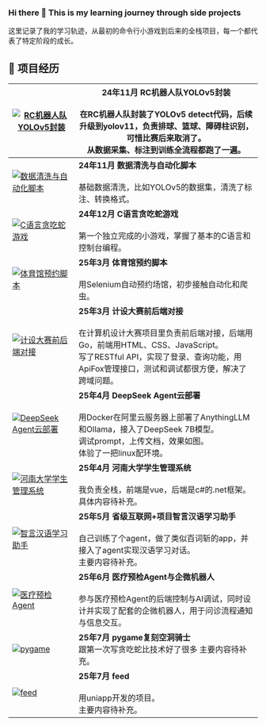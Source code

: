 ### Hi there 👋 This is my learning journey through side projects

这里记录了我的学习轨迹，从最初的命令行小游戏到后来的全栈项目，每一个都代表了特定阶段的成长。

## 🚀 项目经历

| [![RC机器人队YOLOv5封装](https://github-readme-stats.vercel.app/api/pin/?username=jadeproheshan&repo=yolo-practice&theme=buefy)](https://github.com/jadeproheshan/yolo-practice.git) | **24年11月 RC机器人队YOLOv5封装** <br><br> 在RC机器人队封装了YOLOv5 detect代码，后续升级到yolov11，负责排球、篮球、障碍柱识别，可惜比赛后来取消了。<br>从数据采集、标注到训练全流程都跑了一遍。 |
|---|---|
| [![数据清洗与自动化脚本](https://github-readme-stats.vercel.app/api/pin/?username=jadeproheshan&repo=yolo-practice&theme=buefy)](https://github.com/jadeproheshan/yolo-practice) | **24年11月 数据清洗与自动化脚本** <br><br> 基础数据清洗，比如YOLOv5的数据集，清洗了标注、转换格式。 |
| [![C语言贪吃蛇游戏](https://github-readme-stats.vercel.app/api/pin/?username=jadeproheshan&repo=easysnake&theme=buefy)](https://github.com/jadeproheshan/easysnake) | **24年12月 C语言贪吃蛇游戏** <br><br> 第一个独立完成的小游戏，掌握了基本的C语言和控制台编程。 |
| [![体育馆预约脚本](https://github-readme-stats.vercel.app/api/pin/?username=script-develop&repo=XMU_Reservation-script&theme=buefy)](https://github.com/script-develop/XMU_Reservation-script) | **25年3月 体育馆预约脚本** <br><br> 用Selenium自动预约场馆，初步接触自动化和爬虫。 |
| [![计设大赛前后端对接](https://github-readme-stats.vercel.app/api/pin/?username=JustinSparrrow&repo=IOOI-EmotionEgg&theme=buefy)](https://github.com/JustinSparrrow/IOOI-EmotionEgg/tree/2025-jsjds) | **25年3月 计设大赛前后端对接** <br><br> 在计算机设计大赛项目里负责前后端对接，后端用Go，前端用HTML、CSS、JavaScript。<br>写了RESTful API，实现了登录、查询功能，用ApiFox管理接口，测试和调试都很方便，解决了跨域问题。 |
| [![DeepSeek Agent云部署](https://github-readme-stats.vercel.app/api/pin/?username=jadeproheshan&repo=easysnake&theme=buefy)](https://github.com/jadeproheshan/easysnake) | **25年4月 DeepSeek Agent云部署** <br><br> 用Docker在阿里云服务器上部署了AnythingLLM和Ollama，接入了DeepSeek 7B模型。<br>调试prompt，上传文档，效果如图。<br>体验了一把linux配环境。 |
| [![河南大学学生管理系统](https://github-readme-stats.vercel.app/api/pin/?username=script-develop&repo=XMU_Reservation-script&theme=buefy)](https://github.com/script-develop/XMU_Reservation-script) | **25年4月 河南大学学生管理系统** <br><br> 我负责全栈，前端是vue，后端是c#的.net框架。<br>具体内容待补充。 |
| [![智言汉语学习助手](https://github-readme-stats.vercel.app/api/pin/?username=JustinSparrrow&repo=IOOI-EmotionEgg&theme=buefy)](https://github.com/JustinSparrrow/IOOI-EmotionEgg) | **25年5月 省级互联网+项目智言汉语学习助手** <br><br> 自己训练了个agent，做了类似百词斩的app，并接入了agent实现汉语学习对话。<br>主要内容待补充。 |
| [![医疗预检Agent](https://github-readme-stats.vercel.app/api/pin/?username=jadeproheshan&repo=yolo-practice&theme=buefy)](https://github.com/jadeproheshan/yolo-practice) | **25年6月 医疗预检Agent与企微机器人** <br><br> 参与医疗预检Agent的后端控制与AI调试，同时设计并实现了配套的企微机器人，用于问诊流程通知与信息交互。 |
| [![pygame](https://github-readme-stats.vercel.app/api/pin/?username=jadeproheshan&repo=easysnake&theme=buefy)](https://github.com/jadeproheshan/easysnake) | **25年7月 pygame复刻空洞骑士** <br>跟第一次写贪吃蛇比技术好了很多 主要内容待补充。 |
| [![feed](https://github-readme-stats.vercel.app/api/pin/?username=jadeproheshan&repo=easysnake&theme=buefy)](https://github.com/jadeproheshan/easysnake) | **25年7月 feed** <br><br> 用uniapp开发的项目。<br>主要内容待补充。 |








